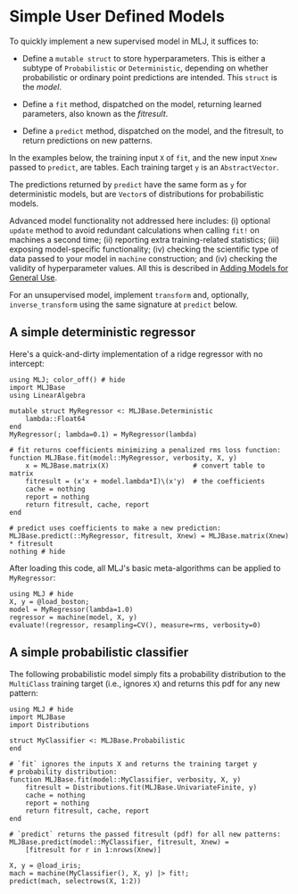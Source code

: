 # Simple User Defined Models


To quickly implement a new supervised model in MLJ, it suffices to:

- Define a `mutable struct` to store hyperparameters. This is either a subtype
  of `Probabilistic` or `Deterministic`, depending on
  whether probabilistic or ordinary point predictions are
  intended. This `struct` is the *model*.

- Define a `fit` method, dispatched on the model, returning
  learned parameters, also known as the *fitresult*.

- Define a `predict` method, dispatched on the model, and the
  fitresult, to return predictions on new patterns.

In the examples below, the training input `X` of `fit`, and the new
input `Xnew` passed to `predict`, are tables. Each training target `y`
is an `AbstractVector`.

The predictions returned by `predict` have the same form as `y` for
deterministic models, but are `Vector`s of distributions for
probabilistic models.

Advanced model functionality not addressed here includes: (i) optional
`update` method to avoid redundant calculations when calling `fit!` on
machines a second time; (ii) reporting extra training-related
statistics; (iii) exposing model-specific functionality; (iv) checking
the scientific type of data passed to your model in `machine`
construction; and (iv) checking the validity of hyperparameter values. All
this is described in [Adding Models for General
Use](adding_models_for_general_use.md).

For an unsupervised model, implement `transform` and, optionally,
`inverse_transform` using the same signature at `predict` below.

## A simple deterministic regressor

Here's a quick-and-dirty implementation of a ridge regressor with no intercept:

```@example regressor_example
using MLJ; color_off() # hide
import MLJBase
using LinearAlgebra

mutable struct MyRegressor <: MLJBase.Deterministic
    lambda::Float64
end
MyRegressor(; lambda=0.1) = MyRegressor(lambda)

# fit returns coefficients minimizing a penalized rms loss function:
function MLJBase.fit(model::MyRegressor, verbosity, X, y)
    x = MLJBase.matrix(X)                     # convert table to matrix
    fitresult = (x'x + model.lambda*I)\(x'y)  # the coefficients
    cache = nothing
    report = nothing
    return fitresult, cache, report
end

# predict uses coefficients to make a new prediction:
MLJBase.predict(::MyRegressor, fitresult, Xnew) = MLJBase.matrix(Xnew) * fitresult
nothing # hide
```

After loading this code, all MLJ's basic meta-algorithms can be applied to `MyRegressor`:

```@repl regressor_example
using MLJ # hide
X, y = @load_boston;
model = MyRegressor(lambda=1.0)
regressor = machine(model, X, y)
evaluate!(regressor, resampling=CV(), measure=rms, verbosity=0)
```

## A simple probabilistic classifier

The following probabilistic model simply fits a probability
distribution to the `MultiClass` training target (i.e., ignores `X`)
and returns this pdf for any new pattern:

```@example classifier_example
using MLJ # hide
import MLJBase
import Distributions

struct MyClassifier <: MLJBase.Probabilistic
end

# `fit` ignores the inputs X and returns the training target y
# probability distribution:
function MLJBase.fit(model::MyClassifier, verbosity, X, y)
    fitresult = Distributions.fit(MLJBase.UnivariateFinite, y)
    cache = nothing
    report = nothing
    return fitresult, cache, report
end

# `predict` returns the passed fitresult (pdf) for all new patterns:
MLJBase.predict(model::MyClassifier, fitresult, Xnew) =
    [fitresult for r in 1:nrows(Xnew)]
```

```@repl classifier_example
X, y = @load_iris;
mach = machine(MyClassifier(), X, y) |> fit!;
predict(mach, selectrows(X, 1:2))
```
